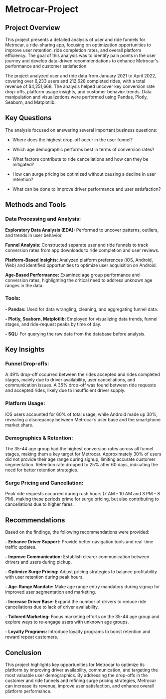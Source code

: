 # Metrocar-Project

## Project Overview
This project presents a detailed analysis of user and ride funnels for Metrocar, a ride-sharing app, focusing on optimization opportunities to improve user retention, ride completion rates, and overall platform efficiency. The goal of this analysis was to identify pain points in the user journey and develop data-driven recommendations to enhance Metrocar's performance and customer satisfaction.

The project analyzed user and ride data from January 2021 to April 2022, covering over 6,233 users and 212,628 completed rides, with a total revenue of $4,251,668. The analysis helped uncover key conversion rate drop-offs, platform usage insights, and customer behavior trends. Data manipulation and visualizations were performed using Pandas, Plotly, Seaborn, and Matplotlib.

## Key Questions
The analysis focused on answering several important business questions:

- Where does the highest drop-off occur in the user funnel?

- Which age demographic performs best in terms of conversion rates?

- What factors contribute to ride cancellations and how can they be mitigated?

- How can surge pricing be optimized without causing a decline in user retention?

- What can be done to improve driver performance and user satisfaction?

## Methods and Tools
### Data Processing and Analysis:

**Exploratory Data Analysis (EDA):** Performed to uncover patterns, outliers, and trends in user behavior.

**Funnel Analysis:** Constructed separate user and ride funnels to track conversion rates from app downloads to ride completion and user reviews.

**Platform-Based Insights:** Analyzed platform preferences (iOS, Android, Web) and identified opportunities to optimize user acquisition on Android.

**Age-Based Performance:** Examined age group performance and conversion rates, highlighting the critical need to address unknown age ranges in the data.

### Tools:

**- Pandas:** Used for data wrangling, cleaning, and aggregating funnel data.

**- Plotly, Seaborn, Matplotlib:** Employed for visualizing data trends, funnel stages, and ride-request peaks by time of day.

**- SQL:** For querying the raw data from the database before analysis.

## Key Insights

### Funnel Drop-offs:
A 49% drop-off occurred between the rides accepted and rides completed stages, mainly due to driver availability, user cancellations, and communication issues.
A 35% drop-off was found between ride requests and accepted rides, likely due to insufficient driver supply.

### Platform Usage:
iOS users accounted for 60% of total usage, while Android made up 30%, revealing a discrepancy between Metrocar’s user base and the smartphone market share.

### Demographics & Retention:
The 35-44 age group had the highest conversion rates across all funnel stages, making them a key target for Metrocar.
Approximately 30% of users did not provide their age range during signup, limiting accurate customer segmentation.
Retention rate dropped to 25% after 60 days, indicating the need for better retention strategies.

### Surge Pricing and Cancellation:
Peak ride requests occurred during rush hours (7 AM - 10 AM and 3 PM - 8 PM), making these periods prime for surge pricing, but also contributing to cancellations due to higher fares.

## Recommendations

Based on the findings, the following recommendations were provided:

**- Enhance Driver Support:** Provide better navigation tools and real-time traffic updates.

**- Improve Communication:** Establish clearer communication between drivers and users during pickup.

**- Optimize Surge Pricing:** Adjust pricing strategies to balance profitability with user retention during peak hours.

**- Age-Range Mandate:** Make age range entry mandatory during signup for improved user segmentation and marketing.

**- Increase Driver Base:** Expand the number of drivers to reduce ride cancellations due to lack of driver availability.

**- Tailored Marketing:** Focus marketing efforts on the 35-44 age group and explore ways to re-engage users with unknown age groups.

**- Loyalty Programs:** Introduce loyalty programs to boost retention and reward repeat customers.

## Conclusion

This project highlights key opportunities for Metrocar to optimize its platform by improving driver availability, communication, and targeting the most valuable user demographics. By addressing the drop-offs in the customer and ride funnels and refining surge pricing strategies, Metrocar can increase its revenue, improve user satisfaction, and enhance overall platform performance.
